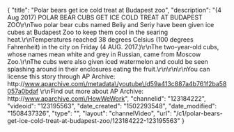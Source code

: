 {
    "title": "Polar bears get ice cold treat at Budapest zoo",
    "description": "(4 Aug 2017) POLAR BEAR CUBS GET ICE COLD TREAT AT BUDAPEST ZOO\r\nTwo polar bear cubs named Beliy and Seriy have been given ice cubes at Budapest Zoo to keep them cool in the searing heat.\r\nTemperatures reached 38 degrees Celsius (100 degrees Fahrenheit) in the city on Friday (4 AUG. 2017.)\r\nThe two-year-old cubs, whose names mean white and grey in Russian, came from Moscow Zoo.\r\nThe cubs were also given iced watermelon and could be seen splashing around in their enclosures eating the fruit.\r\n\r\n\r\nYou can license this story through AP Archive: http:\/\/www.aparchive.com\/metadata\/youtube\/d59a413c887a4b761f2ba58057a0bdaf \r\nFind out more about AP Archive: http:\/\/www.aparchive.com\/HowWeWork",
    "channelid": "123184222",
    "videoid": "123195563",
    "date_created": "1502293548",
    "date_modified": "1508437326",
    "type": "",
    "layout": "channelVideo",
    "url": "\/c1\/polar-bears-get-ice-cold-treat-at-budapest-zoo\/123184222-123195563"
}